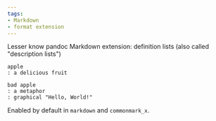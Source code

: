 ```yaml
---
tags:
- Markdown
- format extension
---
```


Lesser know pandoc Markdown extension: definition lists (also called
"description lists")

    apple
    : a delicious fruit

    bad apple
    : a metaphor
    : graphical "Hello, World!"

Enabled by default in `markdown` and `commonmark_x`.

